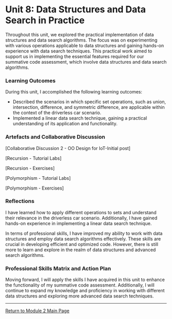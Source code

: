 # Unit 8: Data Structures and Data Search in Practice

Throughout this unit, we explored the practical implementation of data structures and data search algorithms. The focus was on experimenting with various operations applicable to data structures and gaining hands-on experience with data search techniques. This practical work aimed to support us in implementing the essential features required for our summative code assessment, which involve data structures and data search algorithms.

### Learning Outcomes
During this unit, I accomplished the following learning outcomes:
 - Described the scenarios in which specific set operations, such as union, intersection, difference, and symmetric difference, are applicable within the context of the driverless car scenario.
 - Implemented a linear data search technique, gaining a practical understanding of its application and functionality.
   
### Artefacts and Collaborative Discussion 
[Collaborative Discussion 2 - OO Design for IoT-Initial post]

[Recursion - Tutorial Labs]

[Recursion - Exercises]

[Polymorphism - Tutorial Labs]

[Polymorphism - Exercises]

### Reflections
I have learned how to apply different operations to sets and understand their relevance in the driverless car scenario. Additionally, I have gained hands-on experience in implementing a linear data search technique.

In terms of professional skills, I have improved my ability to work with data structures and employ data search algorithms effectively. These skills are crucial in developing efficient and optimized code. However, there is still more to learn and explore in the realm of data structures and advanced search algorithms.

### Professional Skills Matrix and Action Plan
Moving forward, I will apply the skills I have acquired in this unit to enhance the functionality of my summative code assessment. Additionally, I will continue to expand my knowledge and proficiency in working with different data structures and exploring more advanced data search techniques.

---

[Return to Module 2 Main Page](OOP.md)
